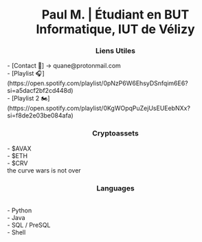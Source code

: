 <h1 align="center">Paul M. | Étudiant en BUT Informatique, IUT de Vélizy</h1>

<h3 align="center">Liens Utiles</h3>
- [Contact 📩] -> quane@protonmail.com <br>
- [Playlist 🎧](https://open.spotify.com/playlist/0pNzP6W6EhsyDSnfqim6E6?si=a5dacf2bf2cd448d) <br>
- [Playlist 2 🏍️](https://open.spotify.com/playlist/0KgWOpqPuZejUsEUEebNXx?si=f8de2e03be084afa) <br>

<h3 align="center">Cryptoassets</h3>
- $AVAX <br>
- $ETH <br>
- $CRV <br>
the curve wars is not over <br>

<h3 align="center">Languages</h3> <br>
- Python <br>
- Java <br>
- SQL / PreSQL <br>
- Shell <br>
